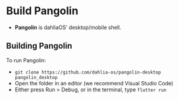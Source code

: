 # Build Pangolin

- **Pangolin** is dahliaOS' desktop/mobile shell.

## Building Pangolin

To run Pangolin: 

* `git clone https://github.com/dahlia-os/pangolin-desktop pangolin_desktop`
* Open the folder in an editor (we recommend Visual Studio Code)
* Either press Run > Debug, or in the terminal, type `flutter run`